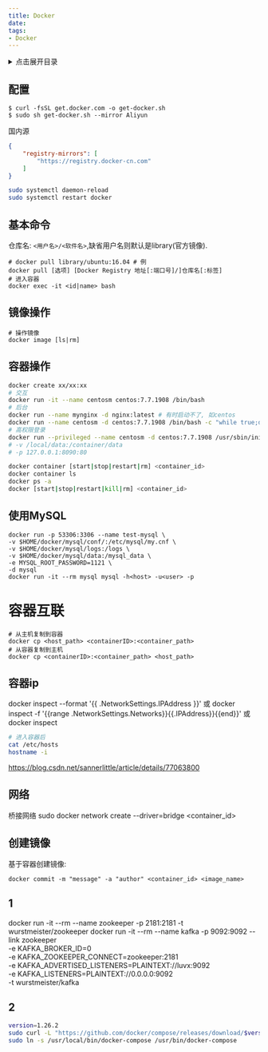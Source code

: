 ```yaml
---
title: Docker
date:
tags:
- Docker
---
```

<details>
<summary>点击展开目录</summary>
<!-- TOC -->

    - [配置](#配置)
    - [基本命令](#基本命令)
    - [镜像操作](#镜像操作)
    - [容器操作](#容器操作)
    - [使用MySQL](#使用mysql)
- [容器互联](#容器互联)
    - [容器ip](#容器ip)
    - [网络](#网络)
    - [创建镜像](#创建镜像)
    - [1](#1)
    - [2](#2)

<!-- /TOC -->
</details>

## 配置


```shell
$ curl -fsSL get.docker.com -o get-docker.sh
$ sudo sh get-docker.sh --mirror Aliyun
```


国内源
```json
{
    "registry-mirrors": [
        "https://registry.docker-cn.com"
    ]
}
```
```bash
sudo systemctl daemon-reload
sudo systemctl restart docker
```

## 基本命令

仓库名: `<用户名>/<软件名>`,缺省用户名则默认是library(官方镜像).

```shell
# docker pull library/ubuntu:16.04 # 例
docker pull [选项] [Docker Registry 地址[:端口号]/]仓库名[:标签]
# 进入容器
docker exec -it <id|name> bash
```

## 镜像操作

```
# 操作镜像
docker image [ls|rm]
```

## 容器操作

```bash
docker create xx/xx:xx
# 交互
docker run -it --name centosm centos:7.7.1908 /bin/bash
# 后台
docker run --name mynginx -d nginx:latest # 有时启动不了, 如centos
docker run --name centosm -d centos:7.7.1908 /bin/bash -c "while true;do echo x; sleep;done"
# 高权限登录
docker run --privileged --name centosm -d centos:7.7.1908 /usr/sbin/init
# -v /local/data:/container/data
# -p 127.0.0.1:8090:80

docker container [start|stop|restart|rm] <container_id>
docker container ls
docker ps -a
docker [start|stop|restart|kill|rm] <container_id>
```

## 使用MySQL

```shell
docker run -p 53306:3306 --name test-mysql \
-v $HOME/docker/mysql/conf/:/etc/mysql/my.cnf \
-v $HOME/docker/mysql/logs:/logs \
-v $HOME/docker/mysql/data:/mysql_data \
-e MYSQL_ROOT_PASSWORD=1121 \
-d mysql
docker run -it --rm mysql mysql -h<host> -u<user> -p
```



# 容器互联

```shell
# 从主机复制到容器
docker cp <host_path> <containerID>:<container_path>
# 从容器复制到主机
docker cp <containerID>:<container_path> <host_path>
```
## 容器ip

docker inspect --format '{{ .NetworkSettings.IPAddress }}' <container-ID>
或
docker inspect -f '{{range .NetworkSettings.Networks}}{{.IPAddress}}{{end}}' <container-ID>
或
docker inspect <container id>

```bash
# 进入容器后
cat /etc/hosts
hostname -i
```

https://blog.csdn.net/sannerlittle/article/details/77063800

## 网络

桥接网络
sudo docker network create --driver=bridge <container_id>

## 创建镜像

基于容器创建镜像:

```shell
docker commit -m "message" -a "author" <container_id> <image_name>
```




## 1


docker run -it --rm --name zookeeper -p 2181:2181 -t wurstmeister/zookeeper
docker run -it --rm --name kafka -p 9092:9092 --link zookeeper \
-e KAFKA_BROKER_ID=0 \
-e KAFKA_ZOOKEEPER_CONNECT=zookeeper:2181 \
-e KAFKA_ADVERTISED_LISTENERS=PLAINTEXT://luvx:9092 \
-e KAFKA_LISTENERS=PLAINTEXT://0.0.0.0:9092 \
-t wurstmeister/kafka

## 2

```bash
version=1.26.2
sudo curl -L "https://github.com/docker/compose/releases/download/$version/docker-compose-$(uname -s)-$(uname -m)" -o /usr/local/bin/docker-compose
sudo ln -s /usr/local/bin/docker-compose /usr/bin/docker-compose
```
